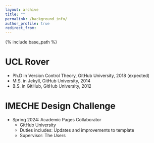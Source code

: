 ```yaml
---
layout: archive
title: ""
permalink: /background_info/
author_profile: true
redirect_from:
---
```


{% include base_path %}

UCL Rover
======
* Ph.D in Version Control Theory, GitHub University, 2018 (expected)
* M.S. in Jekyll, GitHub University, 2014
* B.S. in GitHub, GitHub University, 2012

IMECHE Design Challenge
======
* Spring 2024: Academic Pages Collaborator
  * GitHub University
  * Duties includes: Updates and improvements to template
  * Supervisor: The Users
